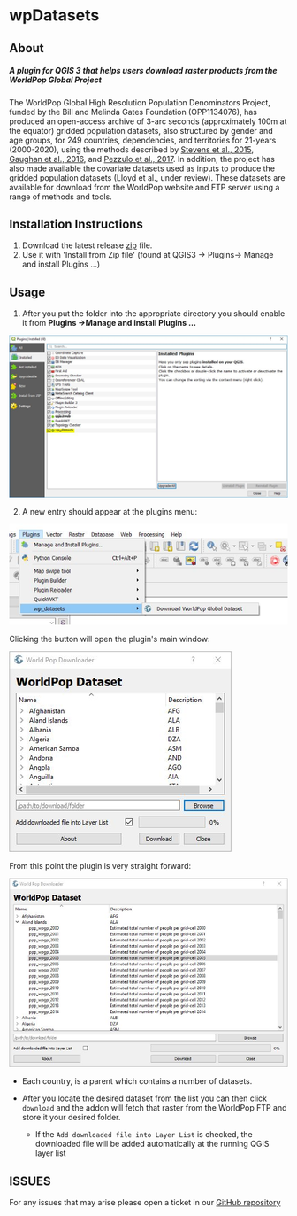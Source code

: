 # wpDatasets

About
-----
##### A plugin for QGIS 3 that helps users download raster products from the WorldPop Global Project

The WorldPop Global High Resolution Population Denominators Project, 
funded by the Bill and Melinda Gates Foundation (OPP1134076), has 
produced an open-access archive of 3-arc seconds (approximately 100m 
at the equator) gridded population datasets, also structured by gender 
and age groups, for 249 countries, dependencies, and territories for 
21-years (2000-2020), using the methods described by [Stevens et al., 
2015](https://journals.plos.org/plosone/article?id=10.1371/journal.pone.0107042), 
[Gaughan et al., 2016](https://www.nature.com/articles/sdata20165), and [Pezzulo et al., 
2017](https://www.nature.com/articles/sdata201789). In addition, the project has also 
made available the covariate datasets used as inputs to produce the gridded population 
datasets (Lloyd et al., under review). These datasets are available for download from 
the WorldPop website and FTP server using a range of methods and tools.

Installation Instructions
-----

1. Download the latest release [zip](https://github.com/wpgp/wpgpDataQPD/releases/download/v1.0/wpgpDatasets.zip) file.
2. Use it with 'Install from Zip file' (found at QGIS3 -> Plugins-> Manage and install Plugins ...) 

 
 Usage
 -----
 
 1. After you put the folder into the appropriate directory you should enable it from 
 __Plugins ->Manage and install Plugins ...__
 
 ![enable plugin image](/images/enable_plugin.JPG)
 
 2. A new entry should appear at the plugins menu:
 
 ![](/images/tool_bar_location.JPG)
 
 Clicking the button will open the plugin's main window:
 
 ![](/images/plugin_main_window.JPG)
 
 From this point the plugin is very straight forward: 
 
 ![](/images/selected_product.JPG)
 
  - Each country, is a parent which contains a number of datasets. 
  
  - After you locate the desired dataset from the list you can then click `download` and the addon will 
  fetch that raster from the WorldPop FTP and store it your desired folder.
    - If the `Add downloaded file into Layer List` is checked, the downloaded file will be added automatically 
    at the running QGIS layer list
  
  
ISSUES
-----


For any issues that may arise please open a ticket in our [GitHub repository](https://github.com/wpgp/wpgpDataQPD/issues)
